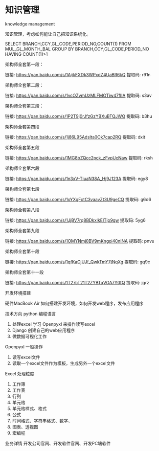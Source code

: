# 知识管理
knowledge management


知识管理，考虑如何能让自己把知识系统化。

SELECT BRANCH,CCY,GL_CODE,PERIOD_NO,COUNT(1) FROM MUL_GL_MONTH_BAL
GROUP BY BRANCH,CCY,GL_CODE,PERIOD_NO
HAVING COUNT(1)>1 






架构师全套第一段：

链接: https://pan.baidu.com/s/1AijkFXDk3WPxdZ4UaBR6kQ 提取码: r91n 

架构师全套第二段：

链接: https://pan.baidu.com/s/1vcOZvmUzMLFMOTiw47fIIA 提取码: s3av 


架构师全套第三段：

链接: https://pan.baidu.com/s/1P2T9j0rJfzGzYBXuBTQJWQ 提取码: b3hu 


架构师全套第四段

链接: https://pan.baidu.com/s/1j86L95AdsIta0Ok7cap2RQ 提取码: dxit 


架构师全套第五段

链接: https://pan.baidu.com/s/1MG8bZQcc2pck_zFvpUcNaw 提取码: rksh 


架构师全套第六段

链接: https://pan.baidu.com/s/1n3xV-TiuaN38A_Hj9J123A 提取码: egy8 


架构师全套第七段

链接: https://pan.baidu.com/s/1oYXgFotC3vaavZt3U9geCQ 提取码: g6d6 

架构师全套第八段

链接: https://pan.baidu.com/s/1JjBV7rq8BDkxIkElTjo9gw 提取码: 5yg6 



架构师全套第九段

链接: https://pan.baidu.com/s/1OMYNmj0BV9mKngoi40nINA 提取码: pnvu



架构师全套第十段

链接: https://pan.baidu.com/s/1qfKaCjUJf_QwkTmY7tNqXg 提取码: gq9c


架构师全套第十一段

链接: https://pan.baidu.com/s/1T27cT21T2ZYBTqVOA7Y0fQ 提取码: jgrz


开发环境搭建

硬件MacBook Air 如何搭建开发环境，如何开发web程序，发布应用程序


技术方向
python 编程语言

1. 处理excel  学习 Openpyxl  来操作读写excel
2. Django 创建自己的web应用程序
3. 做数据可视化工作

Openpyxl 一般操作

1. 读写excel文件
2. 读取一个excel文件作为模板，生成另外一个excel文件

Excel 处理粒度
1. 工作簿
2. 工作表
3. 行列
4. 单元格
5. 单元格样式、格式
6. 公式
7. 时间格式、字符串格式、数字、
8. 图表、透视图
9. 宏编程

业务详情
开发公司官网、开发软件官网、开发PC端软件




